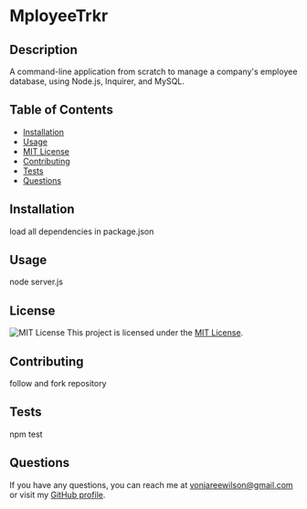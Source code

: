 # MployeeTrkr

  ## Description
  A command-line application from scratch to manage a company's employee database, using Node.js, Inquirer, and MySQL.
  
  ## Table of Contents
  - [Installation](#installation)
  - [Usage](#usage)
  - [MIT License](./LICENSE)  
  - [Contributing](#contributing)
  - [Tests](#tests)
  - [Questions](#questions)
  
  ## Installation
  load all dependencies in package.json
  
  ## Usage
  node server.js
  
  
## License
![MIT License](https://img.shields.io/badge/License-MIT-blue.svg)
This project is licensed under the [MIT License](./LICENSE).
  
  
  ## Contributing
  follow and fork repository
  
  ## Tests
  npm test
  
  ## Questions
  If you have any questions, you can reach me at vonjareewilson@gmail.com or visit my [GitHub profile](https://github.com/VonjareeW).
    

